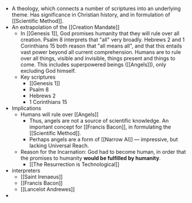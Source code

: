 - A theology, which connects a number of scriptures into an underlying theme. Has significance in Christian history, and in formulation of [[Scientific Method]].
- An extrapolation of the [[Creation Mandate]]
	- In [[Genesis 1]], God promises humanity that they will rule over all creation. Psalm 8 interprets that "all" very broadly. Hebrews 2 and 1 Corinthians 15 both reason that "all means all", and that this entails vast power beyond all current comprehension. Humans are to rule over all things, visible and invisible, things present and things to come. This includes superpowered beings ([[Angels]]), only excluding God himself.
    - Key scriptures
        - [[Genesis 1]]
        - Psalm 8
        - Hebrews 2
        - 1 Corinthians 15
- Implications
    - Humans will rule over [[Angels]]
        - Thus, angels are not a source of scientific knowledge. An important concept for [[Francis Bacon]], in formulating the [[Scientific Method]].
        - Perhaps angels are a form of [[Narrow AI]] — impressive, but lacking Universal Reach.
    - Reason for the Incarnation: God had to become human, in order that the promises to humanity __would be fulfilled by humanity__.
	    - [[The Resurrection is Technological]]
- interpreters
    - [[Saint Irenaeus]]
    - [[Francis Bacon]]
    - [[Lancelot Andrewes]]
- 
